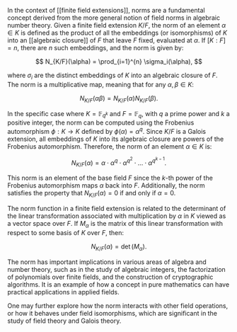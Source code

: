 In the context of [[finite field extensions]], norms are a fundamental concept derived from the more general notion of field norms in algebraic number theory. Given a finite field extension $K/F$, the norm of an element $\alpha \in K$ is defined as the product of all the embeddings (or isomorphisms) of $K$ into an [[algebraic closure]] of $F$ that leave $F$ fixed, evaluated at $\alpha$. If $[K:F] = n$, there are $n$ such embeddings, and the norm is given by:

$$
N_{K/F}(\alpha) = \prod_{i=1}^{n} \sigma_i(\alpha),
$$

where $\sigma_i$ are the distinct embeddings of $K$ into an algebraic closure of $F$. The norm is a multiplicative map, meaning that for any $\alpha, \beta \in K$:

$$
N_{K/F}(\alpha \beta) = N_{K/F}(\alpha) N_{K/F}(\beta).
$$

In the specific case where $K = \mathbb{F}_{q^k}$ and $F = \mathbb{F}_q$, with $q$ a prime power and $k$ a positive integer, the norm can be computed using the Frobenius automorphism $\phi: K \to K$ defined by $\phi(\alpha) = \alpha^q$. Since $K/F$ is a Galois extension, all embeddings of $K$ into its algebraic closure are powers of the Frobenius automorphism. Therefore, the norm of an element $\alpha \in K$ is:

$$
N_{K/F}(\alpha) = \alpha \cdot \alpha^q \cdot \alpha^{q^2} \cdot \ldots \cdot \alpha^{q^{k-1}}.
$$

This norm is an element of the base field $F$ since the $k$-th power of the Frobenius automorphism maps $\alpha$ back into $F$. Additionally, the norm satisfies the property that $N_{K/F}(\alpha) = 0$ if and only if $\alpha = 0$.

The norm function in a finite field extension is related to the determinant of the linear transformation associated with multiplication by $\alpha$ in $K$ viewed as a vector space over $F$. If $M_\alpha$ is the matrix of this linear transformation with respect to some basis of $K$ over $F$, then:

$$
N_{K/F}(\alpha) = \det(M_\alpha).
$$

The norm has important implications in various areas of algebra and number theory, such as in the study of algebraic integers, the factorization of polynomials over finite fields, and the construction of cryptographic algorithms. It is an example of how a concept in pure mathematics can have practical applications in applied fields. 

One may further explore how the norm interacts with other field operations, or how it behaves under field isomorphisms, which are significant in the study of field theory and Galois theory.